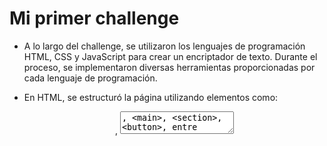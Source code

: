 <h1>Mi primer challenge</h1> 

- A lo largo del challenge, se utilizaron los lenguajes de programación HTML, CSS y JavaScript para crear un encriptador de texto. Durante el proceso, se implementaron diversas herramientas proporcionadas por cada lenguaje de programación.

- En HTML, se estructuró la página utilizando elementos como:
  <header>, <textarea>, <main>, <section>, <button>, entre otros. 
  Estos elementos formaron la base de la interfaz de usuario y permitieron la interacción con el texto a encriptar o desencriptar.

- Con CSS, se personalizó la página con fondos, tamaños, posiciones, márgenes, colores, imágenes, entre otros, para lograr una visualización atractiva, estructurada y coherente con los requisitos del challenge.

- En la parte de JavaScript, se utilizaron herramientas como document.querySelector() para manipular los elementos del DOM, y se implementaron funciones para encriptar o desencriptar el texto, así como también para mostrar el resultado en otro <textarea> y copiarlo al portapapeles.

- Este proyecto me permitió adquirir experiencia práctica en el desarrollo web y mejorar mis habilidades en HTML, CSS y JavaScript. Aprendí a enfrentar desafíos técnicos, a implementar soluciones efectivas y a trabajar de manera eficiente con las herramientas proporcionadas por cada lenguaje de programación
